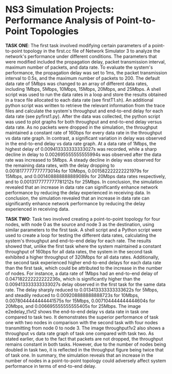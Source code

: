 # NS3 Simulation Projects: Performance Analysis of Point-to-Point Topologies

**TASK ONE**: The first task involved modifying certain parameters of a point-to-point topology in the first.cc file of Network Simulator 3 to analyze the network's performance under different conditions. The parameters that were modified included the propagation delay, packet transmission interval, maximum number of packets, and data rate.
To evaluate the system's performance, the propagation delay was set to 1ms, the packet transmission interval to 0.5s, and the maximum number of packets to 200. The default data rate of 5Mbps was changed to an array of different data rates, including 1Mbps, 5Mbps, 10Mbps, 15Mbps, 20Mbps, and 25Mbps. A shell script was used to run the data rates in a loop and store the results obtained in a trace file allocated to each data rate (see firstT1.sh). An additional python script was written to retrieve the relevant information from the trace files and calculate the system's throughput and end-to-end delay for each data rate (see pyfirst1.py). After the data was collected, the python script was used to plot graphs for both throughput and end-to-end delay versus data rate. 
As no packets were dropped in the simulation, the throughput maintained a constant rate of 160bps for every data rate in the throughput vs data rate graph. In contrast, a significant variation in delay was observed in the end-to-end delay vs data rate graph. At a data rate of 1Mbps, the highest delay of 0.009413333333333027s was recorded, while a sharp decline in delay to 0.002695555555555994s was observed after the data rate was increased to 5Mbps. A steady decline in delay was observed for the remaining data rates, with the delay dropping to 0.0018177777777773014s for 10Mbps, 0.001582222222221979s for 15Mbps, and 0.001408888888889089s for 20Mbps data rates respectively, and to 0.0013177777777781212s for 25Mbps. In conclusion, the simulation revealed that an increase in data rate can significantly enhance network performance by reducing the delay experienced in receiving data. In conclusion, the simulation revealed that an increase in data rate can significantly enhance network performance by reducing the delay experienced in receiving data.

**TASK TWO**: Task two involved creating a point-to-point topology for four nodes, with node 0 as the source and node 3 as the destination, using similar parameters to the first task. A shell script and a Python script were used to create a loop for testing the different data rates, calculating the system's throughput and end-to-end delay for each rate. The results showed that, unlike the first task where the system maintained a constant throughput of 160bps for all data rates, the system in the second task exhibited a higher throughput of 320Mbps for all data rates.
Additionally, the second task experienced higher end-to-end delays for each data rate than the first task, which could be attributed to the increase in the number of nodes. For instance, a data rate of 1Mbps had an end-to-end delay of 0.047182222222222236s, which is significantly higher than the 0.009413333333333027s delay observed in the first task for the same data rate. The delay sharply reduced to 0.013413333333333622s for 5Mbps, and steadily reduced to 0.009208888888888723s for 10Mbps, 0.0078044444444441575s for 15Mbps, 0.007104444444444604s for 20Mbps, and 0.006695555555555405s for 25Mbps. 
The image e2edelay_t1vt2 shows the end-to-end delay vs data rate in task one compared to task two. It demonstrates the superior performance of task one with two nodes in comparison with the second task with four nodes transmitting from node 0 to node 3. The image throughput1v2 also shows a throughput vs data rate graph of task one compared with task two. As stated earlier, due to the fact that packets are not dropped, the throughput remains constant in both tasks. However, due to the number of nodes being doubled in task two, it is reflected in the throughput figure being twice that of task one. In summary, the simulation reveals that an increase in the number of nodes in a point-to-point topology could adversely affect system performance in terms of end-to-end delay.
